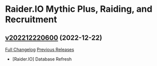 # Raider.IO Mythic Plus, Raiding, and Recruitment

## [v202212220600](https://github.com/RaiderIO/raiderio-addon/tree/v202212220600) (2022-12-22)
[Full Changelog](https://github.com/RaiderIO/raiderio-addon/compare/v202212210600...v202212220600) [Previous Releases](https://github.com/RaiderIO/raiderio-addon/releases)

- [Raider.IO] Database Refresh  
